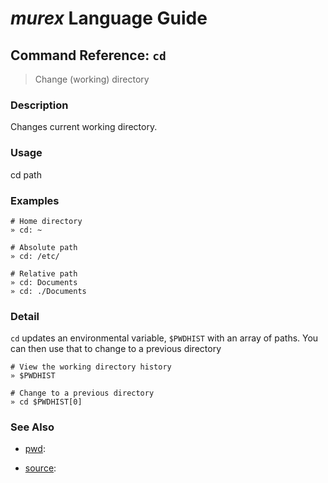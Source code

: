 # _murex_ Language Guide

## Command Reference: `cd`

> Change (working) directory

### Description

Changes current working directory.

### Usage

cd path

### Examples

    # Home directory
    » cd: ~ 
    
    # Absolute path
    » cd: /etc/
    
    # Relative path
    » cd: Documents
    » cd: ./Documents

### Detail

`cd` updates an environmental variable, `$PWDHIST` with an array of paths.
You can then use that to change to a previous directory

    # View the working directory history
    » $PWDHIST
    
    # Change to a previous directory
    » cd $PWDHIST[0]

### See Also

* [pwd](../commands/pwd.md):
  
* [source](../commands/source.md):
  